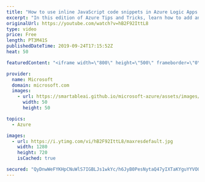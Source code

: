```yaml
---
title: "How to use inline JavaScript code snippets in Azure Logic Apps | Azure Tips and Tricks"
excerpt: "In this edition of Azure Tips and Tricks, learn how to add and run JavaScript code snippets by using inline code in Azure Logic Apps. Inline JavaScript code snippets enables you to have actions in your Logic App with custom code to build custom conditions and data manipulations.    For more tips and"
originalUrl: https://youtube.com/watch?v=hB2F92IttL8
type: video
price: Free
length: PT3M41S
publishedDateTime: 2019-09-24T17:15:52Z
heat: 50

featuredContent: "<iframe width=\"800\" height=\"500\" frameborder=\"0\" src=\"https://www.youtube.com/embed/hB2F92IttL8\" allow=\"accelerometer; autoplay; encrypted-media; gyroscope; picture-in-picture\" allowfullscreen></iframe>"

provider:
  name: Microsoft
  domain: microsoft.com
  images:
    - url: https://smartableai.github.io/microsoft-azure/assets/images/organizations/microsoft.com-50x50.jpg
      width: 50
      height: 50

topics:
  - Azure

images:
  - url: https://i.ytimg.com/vi/hB2F92IttL8/maxresdefault.jpg
    width: 1280
    height: 720
    isCached: true

secured: "QyDnwWeFYKHpCNuWlS7IGBLJs1wkYc/h6JyB0PesNytaQ47yIXTaKYguYYVOQuclU0as9oE2iugortevNQjfbzq68wIHzokNzhhQhSh1rwRBYFzsNfkuhu/1d3pV3uUCQKTTiYGgfdRevBPNU8UsfJKHl7alUBK8LNi213a8lkAIJ5r1PmXY1KEl8epww0FccvvhETF0i/l7ttxkE55oOa1cpS1pD0ydhzXOM1jHxbaA96N+UwZ9otJqaxeptk6DuAt/Nz3tRXd/bud04WQAVzCAuvrxq+Xasjw5QQO1O+XvHaaTIJoOjqICjwi1vag20MevQMf27Wcxz/kCMUKBTrlMHYbqGvdgT3z8j7Tm7ZuK29FxfLW5l7PEhVy3xBmYIZHlB7Vjvk/gK74EhMWfdOa7UdSp/sszuB8S0528Xuc=;2Ict4h1Dcq/uWbOhF91zfw=="
---
```


